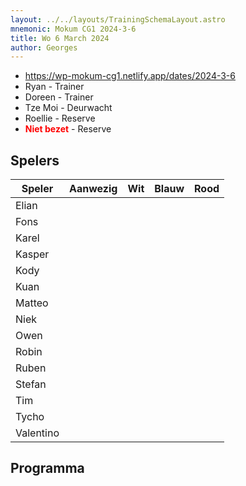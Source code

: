 ```yaml
---
layout: ../../layouts/TrainingSchemaLayout.astro
mnemonic: Mokum CG1 2024-3-6
title: Wo 6 March 2024
author: Georges
---
```


- https://wp-mokum-cg1.netlify.app/dates/2024-3-6
- Ryan - Trainer
- Doreen - Trainer
- Tze Moi - Deurwacht
- Roellie - Reserve
- <span style="color:red">**Niet bezet**</span> - Reserve
## Spelers
| Speler | Aanwezig | Wit | Blauw | Rood |
|--------|----------|-----|-------|------|
| Elian | | | | | |
| Fons | | | | | |
| Karel | | | | | |
| Kasper | | | | | |
| Kody | | | | | |
| Kuan | | | | | |
| Matteo | | | | | |
| Niek | | | | | |
| Owen | | | | | |
| Robin | | | | | |
| Ruben | | | | | |
| Stefan | | | | | |
| Tim | | | | | |
| Tycho | | | | | |
| Valentino | | | | | |
## Programma




